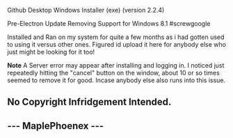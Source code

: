 Github Desktop Windows Installer (exe)
(version 2.2.4)

Pre-Electron Update Removing Support for Windows 8.1
#screwgoogle

Installed and Ran on my system for quite a few months as i had gotten used to using it versus other ones. 
Figured id upload it here for anybody else who just might be looking for it too!


**Note** 
A Server error may appear after installing and logging in. I noticed just repeatedly hitting the 
"cancel" button on the window, about 10 or so times seemed to remove it for good. Incase anybody else also runs into this issue.



No Copyright Infridgement Intended.
--------------------
--- MaplePhoenex ---
--------------------


